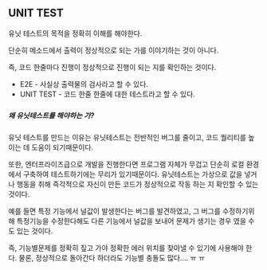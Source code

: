 ## UNIT TEST

유닛 테스트의 목적을 정확히 이해를 해야한다.

단순히 메소드에서 출력이 정상적으로 되는 가를 이야기하는 것이 아니다.

즉, 코드 한줄마다 진행이 정상적으로 진행이 되는 지를 확인하는 것이다. 

- E2E - 사실상 출력물의 검사라고 할 수 있다.
- UNIT TEST - 코드 한줄 한줄에 대한 테스트라고 할 수 있다. 

##### 

##### 왜 유닛테스트를 해야하는 가?

유닛 테스트를 만드는 이유는 유닛테스트는 전반적인 버그를 줄이고, 코드 퀄리티를 높이는 데 도움이 되기때문이다. 

또한, 엔터프라이즈급으로 개발을 진행한다면 프로그램 자체가 무겁고 단순히 로컬 환경에서 구축하여 테스트하기에는 무리가 있기때문이다. 유닛테스트는 가상으로 값을 넣거나 행동을 취해 즉각적으로 자신이 만든 코드가 정상적으로 작동 하는 지 확인할 수 있는 것이다.

예를 들면 특정 기능에서 널값이 발생한다는 버그를 발견하였고, 그 버그를 수정하기위해 특정기능을 수정한다해도 다른 기능에서 널값을 보내어 문제가 생기는 경우 였을 수도 있는 것이다.

즉, 기능별문제를 정확히 짚고 가야 정확한 에러 위치를 찾아낼 수 있기에 사용해야 한다. 물론, 정상적으로 돌아간다 하더라도 기능별 충돌도 많다.... ㅠ ㅠ 